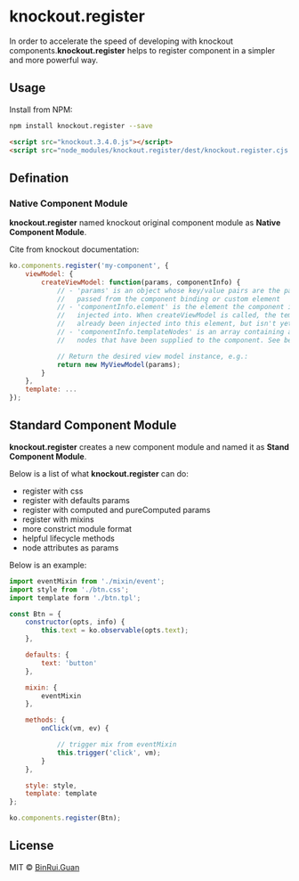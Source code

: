 knockout.register
=====

In order to accelerate the speed of developing with knockout components.**knockout.register** helps to register component in a simpler and more powerful way.

## Usage

Install from NPM:

```bash
npm install knockout.register --save
```

```html
<script src="knockout.3.4.0.js"></script>
<script src="node_modules/knockout.register/dest/knockout.register.cjs.js"></script>
```

## Defination

### Native Component Module

**knockout.register** named knockout original component module as **Native Component Module**.

Cite from knockout documentation:

```js
ko.components.register('my-component', {
    viewModel: {
        createViewModel: function(params, componentInfo) {
            // - 'params' is an object whose key/value pairs are the parameters
            //   passed from the component binding or custom element
            // - 'componentInfo.element' is the element the component is being
            //   injected into. When createViewModel is called, the template has
            //   already been injected into this element, but isn't yet bound.
            // - 'componentInfo.templateNodes' is an array containing any DOM
            //   nodes that have been supplied to the component. See below.

            // Return the desired view model instance, e.g.:
            return new MyViewModel(params);
        }
    },
    template: ...
});
```

## Standard Component Module

**knockout.register** creates a new component module and named it as **Stand Component Module**.

Below is a list of what **knockout.register** can do:

+ register with css
+ register with defaults params
+ register with computed and pureComputed params
+ register with mixins
+ more constrict module format
+ helpful lifecycle methods
+ node attributes as params

Below is an example:

```js
import eventMixin from './mixin/event';
import style from './btn.css';
import template form './btn.tpl';

const Btn = {
    constructor(opts, info) {
        this.text = ko.observable(opts.text);
    },

    defaults: {
        text: 'button'
    },

    mixin: {
        eventMixin
    },

    methods: {
        onClick(vm, ev) {

            // trigger mix from eventMixin
            this.trigger('click', vm);
        }
    },

    style: style,
    template: template
};

ko.components.register(Btn);
```

## License

MIT &copy; [BinRui.Guan](differui@gmail.com)